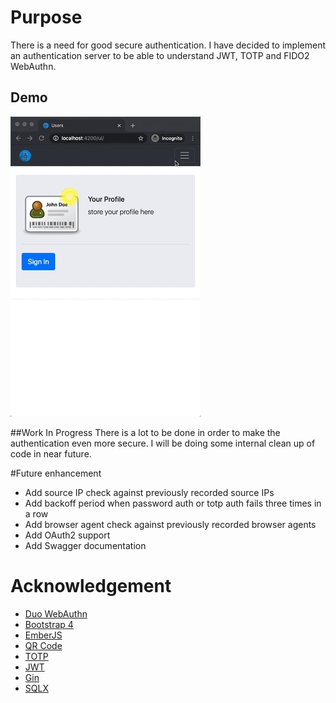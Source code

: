 # Purpose
There is a need for good secure authentication. I have decided to implement an authentication server to be able to
understand JWT, TOTP and FIDO2 WebAuthn. 

## Demo
![](/assets/auth.gif)

##Work In Progress
There is a lot to be done in order to make the authentication even more secure. I will be doing some internal clean up
of code in near future.

#Future enhancement
- Add source IP check against previously recorded source IPs
- Add backoff period when password auth or totp auth fails three times in a row
- Add browser agent check against previously recorded browser agents
- Add OAuth2 support
- Add Swagger documentation

# Acknowledgement
- [Duo WebAuthn](https://github.com/duo-labs/webauthn)
- [Bootstrap 4](https://github.com/twbs/bootstrap)
- [EmberJS](https://github.com/emberjs/ember.js)
- [QR Code](https://github.com/rsc/qr)
- [TOTP](https://github.com/xlzd/gotp)
- [JWT](http://github.com/dgrijalva/jwt-go)
- [Gin](http://github.com/gin-gonic/gin)
- [SQLX](http://github.com/jmoiron/sqlx)
